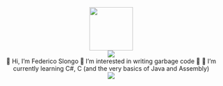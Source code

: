 <div align = "center">
<img src="https://avatars.githubusercontent.com/u/73640124?v=4" width="100"/> </br>  
<img src = "https://komarev.com/ghpvc/?username=FedericoSlongo">   </br>  
👋 Hi, I’m Federico Slongo 💖 I’m interested in writing garbage code 💖 🌱 I’m currently learning C#, C (and the very basics of Java and Assembly)   </br>   
<img src = "http://github-readme-streak-stats.herokuapp.com?user=FedericoSlongo&theme=light&background=000000">
</div>
